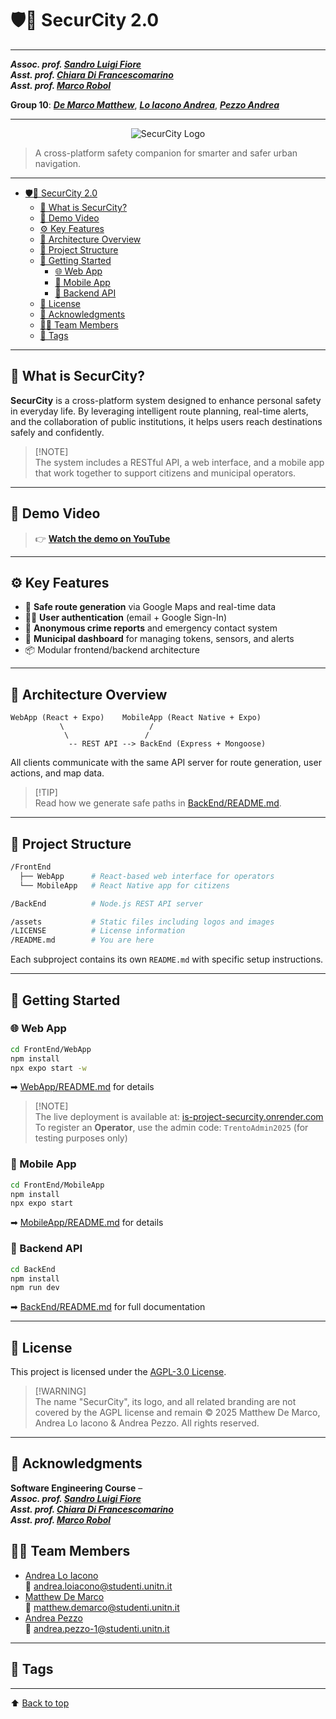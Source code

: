 # 🛡️📍 SecurCity 2.0

---

***Assoc. prof. <a href="https://webapps.unitn.it/du/it/Persona/PER0228723/Didattica">Sandro Luigi Fiore</a>***  
***Asst. prof. <a href="https://webapps.unitn.it/du/it/Persona/PER0025609/Didattica">Chiara Di Francescomarino</a>***  
***Asst. prof. <a href="https://webapps.unitn.it/du/it/Persona/PER0049999/Didattica">Marco Robol</a>***

**Group 10**: ***<u>De Marco Matthew</u>***, ***<u>Lo Iacono Andrea</u>***, ***<u>Pezzo Andrea</u>*** 

---

<p align="center">
  <img src="https://github.com/user-attachments/assets/f7cf8b29-0dab-41b8-980a-58a6551b8f99" alt="SecurCity Logo"/>
</p>
</p>

> A cross-platform safety companion for smarter and safer urban navigation.

---

- [🛡️📍 SecurCity 2.0](#️-securcity-20)
  - [🔎 What is SecurCity?](#-what-is-securcity)
  - [🎥 Demo Video](#-demo-video)
  - [⚙️ Key Features](#️-key-features)
  - [🧠 Architecture Overview](#-architecture-overview)
  - [📁 Project Structure](#-project-structure)
  - [🚀 Getting Started](#-getting-started)
    - [🌐 Web App](#-web-app)
    - [📱 Mobile App](#-mobile-app)
    - [🔧 Backend API](#-backend-api)
  - [🔐 License](#-license)
  - [🙌 Acknowledgments](#-acknowledgments)
  - [🧑‍💻 Team Members](#-team-members)
  - [🍿️ Tags](#️-tags)

---


## 🔎 What is SecurCity?

**SecurCity** is a cross-platform system designed to enhance personal safety in everyday life. By leveraging intelligent route planning, real-time alerts, and the collaboration of public institutions, it helps users reach destinations safely and confidently.

> [!NOTE]\
> The system includes a RESTful API, a web interface, and a mobile app that work together to support citizens and municipal operators.

---

## 🎥 Demo Video

> 👉 [**Watch the demo on YouTube**](https://youtu.be/v4Zihx55A-w)

---

## ⚙️ Key Features

- 🚣️ **Safe route generation** via Google Maps and real-time data
- 🧑‍💻 **User authentication** (email + Google Sign-In)
- 📢 **Anonymous crime reports** and emergency contact system
- 🏫 **Municipal dashboard** for managing tokens, sensors, and alerts
- 📦 Modular frontend/backend architecture

---

## 🧠 Architecture Overview

```
WebApp (React + Expo)    MobileApp (React Native + Expo)
           \                   /
            \                 /
             -- REST API --> BackEnd (Express + Mongoose)
```

All clients communicate with the same API server for route generation, user actions, and map data.

> [!TIP]\
> Read how we generate safe paths in [BackEnd/README.md](./BackEnd/README.md).

---

## 📁 Project Structure

```bash
/FrontEnd
  ├── WebApp      # React-based web interface for operators
  └── MobileApp   # React Native app for citizens

/BackEnd          # Node.js REST API server

/assets           # Static files including logos and images
/LICENSE          # License information
/README.md        # You are here
```

Each subproject contains its own `README.md` with specific setup instructions.

---

## 🚀 Getting Started

### 🌐 Web App

```bash
cd FrontEnd/WebApp
npm install
npx expo start -w
```

➡ [WebApp/README.md](./FrontEnd/WebApp/README.md) for details

> [!NOTE]\
> The live deployment is available at: [is-project-securcity.onrender.com](https://is-project-securcity.onrender.com)\
> To register an **Operator**, use the admin code: `TrentoAdmin2025` (for testing purposes only)

### 📱 Mobile App

```bash
cd FrontEnd/MobileApp
npm install
npx expo start
```

➡ [MobileApp/README.md](./FrontEnd/MobileApp/README.md) for details

### 🔧 Backend API

```bash
cd BackEnd
npm install
npm run dev
```

➡ [BackEnd/README.md](./BackEnd/README.md) for full documentation

---

## 🔐 License

This project is licensed under the [AGPL-3.0 License](./LICENSE).

> [!WARNING]\
> The name "SecurCity", its logo, and all related branding are not covered by the AGPL license and remain © 2025 Matthew De Marco, Andrea Lo Iacono & Andrea Pezzo. All rights reserved.

---

## 🙌 Acknowledgments 

<!--=========================================================================-->
**Software Engineering Course** –  
***Assoc. prof. <a href="https://webapps.unitn.it/du/it/Persona/PER0228723/Didattica">Sandro Luigi Fiore</a>***  
***Asst. prof. <a href="https://webapps.unitn.it/du/it/Persona/PER0025609/Didattica">Chiara Di Francescomarino</a>***  
***Asst. prof. <a href="https://webapps.unitn.it/du/it/Persona/PER0049999/Didattica">Marco Robol</a>***


## 🧑‍💻 Team Members

- [Andrea Lo Iacono](https://github.com/ADreLOI)\
  📧 [andrea.loiacono@studenti.unitn.it](mailto\:andrea.loiacono@studenti.unitn.it)
- [Matthew De Marco](https://github.com/MattDema)\
  📧 [matthew.demarco@studenti.unitn.it](mailto\:matthew.demarco@studenti.unitn.it)
- [Andrea Pezzo](https://github.com/AndreaP2203)\
  📧 [andrea.pezzo-1@studenti.unitn.it](mailto\:andrea.pezzo-1@studenti.unitn.it)

---

## 🍿️ Tags

&#x20;  &#x20;

---

⬆ [Back to top](#-securcity-20)
